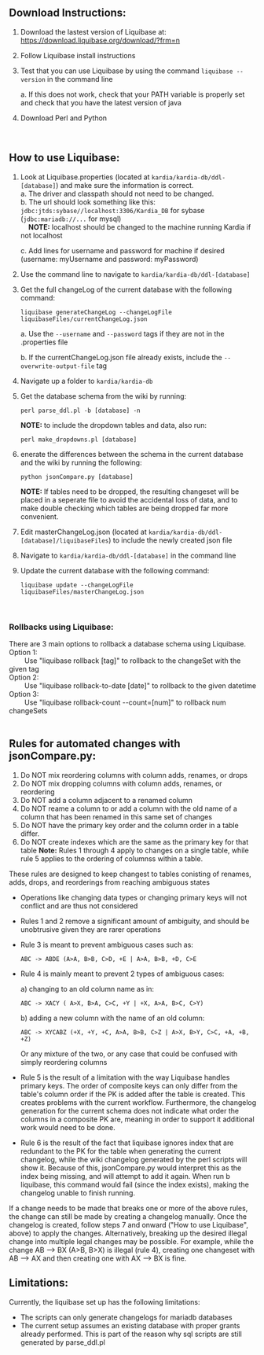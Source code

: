 ## Download Instructions:
1. Download the lastest version of Liquibase at: https://download.liquibase.org/download/?frm=n
2. Follow Liquibase install instructions
3. Test that you can use Liquibase by using the command ```liquibase --version``` in the command line

	a. If this does not work, check that your PATH variable is properly set and check that you have the latest version of java
4. Download Perl and Python  
<br>

## How to use Liquibase:
1. Look at Liquibase.properties (located at ```kardia/kardia-db/ddl-[database]```) and make sure the information is correct.  
  a. The driver and classpath should not need to be changed.  
  b. The url should look something like this: ```jdbc:jtds:sybase//localhost:3306/Kardia_DB``` for sybase (```jdbc:mariadb://...``` for mysql)  
  &nbsp;&nbsp;&nbsp;&nbsp;**NOTE:** localhost should be changed to the machine running Kardia if not localhost

	c. Add lines for username and password for machine if desired (username: myUsername and password: myPassword)  
2. Use the command line to navigate to ```kardia/kardia-db/ddl-[database]```
3. Get the full changeLog of the current database with the following command: 
	```
	liquibase generateChangeLog --changeLogFile liquibaseFiles/currentChangeLog.json
	``` 
	a. Use  the ```--username``` and ```--password``` tags if they are not in the .properties file
	
	b. If the currentChangeLog.json file already exists, include the ```--overwrite-output-file``` tag
4. Navigate up a folder to ```kardia/kardia-db```
5. Get the database schema from the wiki by running:  
	```
	perl parse_ddl.pl -b [database] -n
	```
	**NOTE:** to include the dropdown tables and data, also run: 
	```
	perl make_dropdowns.pl [database]
	```
6. enerate the differences between the schema in the current database and the wiki by running the following:
	```
	python jsonCompare.py [database]
	```
	**NOTE:** If tables need to be dropped, the resulting changeset will be placed in a seperate file to avoid the accidental loss of data, and to make double checking which tables are being dropped far more convenient. 
7. Edit masterChangeLog.json (located at ```kardia/kardia-db/ddl-[database]/liquibaseFiles```) to include the newly created json file
8. Navigate to ```kardia/kardia-db/ddl-[database]``` in the command line
9. Update the current database with the following command:
	```
	liquibase update --changeLogFile liquibaseFiles/masterChangeLog.json
	```
<br>

### Rollbacks using Liquibase:
There are 3 main options to rollback a database schema using Liquibase.  
Option 1:  
&nbsp;&nbsp;&nbsp;&nbsp;&nbsp;&nbsp;&nbsp;&nbsp;Use "liquibase rollback [tag]" to rollback to the changeSet with the given tag  
Option 2:  
&nbsp;&nbsp;&nbsp;&nbsp;&nbsp;&nbsp;&nbsp;&nbsp;Use "liquibase rollback-to-date [date]" to rollback to the given datetime  
Option 3:  
&nbsp;&nbsp;&nbsp;&nbsp;&nbsp;&nbsp;&nbsp;&nbsp;Use "liquibase rollback-count --count=[num]" to rollback num changeSets  
<br>
## Rules for automated changes with jsonCompare.py:
1. Do NOT mix reordering columns with column adds, renames, or drops
2. Do NOT mix dropping columns with column adds, renames, or reordering
3. Do NOT add a column adjacent to a renamed column
4. Do NOT reame a column to or add a column with the old name of a column that has been renamed in this same set of changes
5. Do NOT have the primary key order and the column order in a table differ. 
6. Do NOT create indexes which are the same as the primary key for that table
**Note:** Rules 1 through 4 apply to changes on a single table, while rule 5 applies to the ordering of columnss within a table.

 These rules are designed to keep changest to tables conisting of renames, adds, drops, and reorderings from reaching ambiguous states
- Operations like changing data types or changing primary keys will not conflict and are thus not considered
- Rules 1 and 2 remove a significant amount of ambiguity, and should be unobtrusive given they are rarer operations
- Rule 3 is meant to prevent ambiguous cases such as:
	```
	ABC -> ABDE (A>A, B>B, C>D, +E | A>A, B>B, +D, C>E
	```
- Rule 4 is mainly meant to prevent 2 types of ambiguous cases:

	a) changing to an old column name as in:
	```
	ABC -> XACY ( A>X, B>A, C>C, +Y | +X, A>A, B>C, C>Y) 
	```
	b) adding a new column with the name of an old column:
	```
	ABC -> XYCABZ (+X, +Y, +C, A>A, B>B, C>Z | A>X, B>Y, C>C, +A, +B, +Z)
	```
	Or any mixture of the two, or any case that could be confused with simply reordering columns
- Rule 5 is the result of a limitation with the way Liquibase handles primary keys. The order of composite keys can only differ from the table's column order if the PK is added after the table is created. This creates problems with the current workflow. Furthermore, the changelog generation for the current schema does not indicate what order the columns in a composite PK are, meaning in order to support it additional work would need to be done. 
- Rule 6 is the result of the fact that liquibase ignores index that are redundant to the PK for the table when generating the current changelog, while the wiki changelog generated by the perl scripts will show it. Because of this, jsonCompare.py would interpret this as the index being missing, and will attempt to add it again. When run b liquibase, this command would fail (since the index exists), making the changelog unable to finish running. 

If a change needs to be made that breaks one or more of the above rules, the change can still be made by creating a changelog manually. Once the changelog is created, follow steps 7 and onward ("How to use Liquibase", above) to apply the changes. 
Alternatively, breaking up the desired illegal change into multiple legal changes may be possible. For example, while the change AB --> BX (A>B, B>X) is illegal (rule 4), creating one changeset with AB --> AX and then creating one with AX --> BX is fine. 

## Limitations: 

Currently, the liquibase set up has the following limitations:

- The scripts can only generate changelogs for mariadb databases
- The current setup assumes an existing database with proper grants already performed. This is part of the reason why sql scripts are still generated by parse_ddl.pl